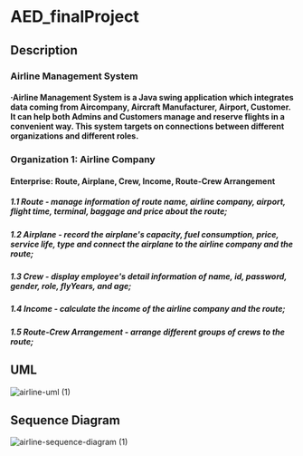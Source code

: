 # AED_finalProject
## Description

### Airline Management System
#### ·Airline Management System is a Java swing application which integrates data coming from Aircompany, Aircraft Manufacturer, Airport, Customer. It can help both Admins and Customers manage and reserve flights in a convenient way. This system targets on connections between different organizations and different roles.

### Organization 1: Airline Company
#### Enterprise: Route, Airplane, Crew, Income, Route-Crew Arrangement
##### 1.1  Route - manage information of route name, airline company, airport, flight time, terminal, baggage and price about the route;
##### 1.2  Airplane - record the airplane's capacity, fuel consumption, price, service life, type and connect the airplane to the airline company and the route;
##### 1.3  Crew - display employee's detail information of name, id, password, gender, role, flyYears, and age;
##### 1.4  Income - calculate the income of the airline company and the route;
##### 1.5  Route-Crew Arrangement - arrange different groups of crews to the route;

## UML
![airline-uml (1)](https://user-images.githubusercontent.com/66103633/206909992-77f84e11-3795-4c77-b5b9-229a7799ded6.png)
## Sequence Diagram
![airline-sequence-diagram (1)](https://user-images.githubusercontent.com/66103633/206912688-d1c3a495-bcd1-4c56-a16a-4df0e5e2f5cd.png)

